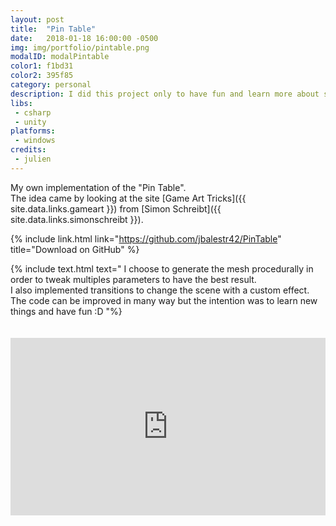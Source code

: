 ```yaml
---
layout: post
title:  "Pin Table"
date:   2018-01-18 16:00:00 -0500
img: img/portfolio/pintable.png
modalID: modalPintable
color1: f1bd31 
color2: 395f85 
category: personal
description: I did this project only to have fun and learn more about shaders :D 
libs:
 - csharp
 - unity
platforms:
 - windows
credits:
 - julien
---
```

My own implementation of the "Pin Table".<br/>
The idea came by looking at the site [Game Art Tricks]({{ site.data.links.gameart }}) from [Simon Schreibt]({{ site.data.links.simonschreibt }}).

{% include link.html link="https://github.com/jbalestr42/PinTable" title="Download on GitHub" %}

{% include text.html text="
I choose to generate the mesh procedurally in order to tweak multiples parameters to have the best result.<br/>
I also implemented transitions to change the scene with a custom effect.<br/>
The code can be improved in many way but the intention was to learn new things and have fun :D
"%}

<div style="padding-top: 20px;" class="row">
 <div class="col-0 col-lg-1"></div>
  <div class="col-12 col-lg-10 d-flex justify-content-center" style="position:relative;padding-top:56.25%;">
    <iframe src="https://i.simmer.io/@BanyFitch/pintable" frameborder="0" allowfullscreen
    style="position:absolute;top:0;left:0;width:100%;height:100%;"></iframe>
  </div>
 <div class="col-0 col-lg-1"></div>
</div>
<div class="row">
 <div class="col-0 col-lg-1"></div>
 <div class="col-12 col-lg-10 d-flex justify-content-center" align="center">
 </div>
 <div class="col-0 col-lg-1"></div>
</div>
